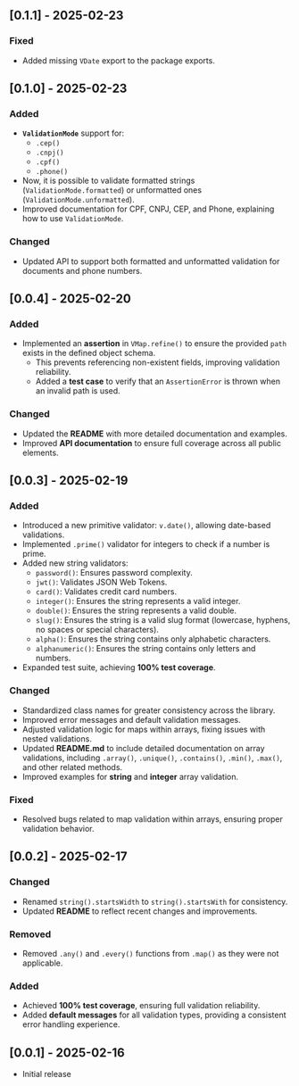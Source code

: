 ## [0.1.1] - 2025-02-23

### Fixed

- Added missing `VDate` export to the package exports.

## [0.1.0] - 2025-02-23

### Added

- **`ValidationMode`** support for:
  - `.cep()`
  - `.cnpj()`
  - `.cpf()`
  - `.phone()`
- Now, it is possible to validate formatted strings (`ValidationMode.formatted`) or unformatted ones (`ValidationMode.unformatted`).
- Improved documentation for CPF, CNPJ, CEP, and Phone, explaining how to use `ValidationMode`.

### Changed

- Updated API to support both formatted and unformatted validation for documents and phone numbers.

## [0.0.4] - 2025-02-20

### Added

- Implemented an **assertion** in `VMap.refine()` to ensure the provided `path` exists in the defined object schema.
  - This prevents referencing non-existent fields, improving validation reliability.
  - Added a **test case** to verify that an `AssertionError` is thrown when an invalid path is used.

### Changed

- Updated the **README** with more detailed documentation and examples.
- Improved **API documentation** to ensure full coverage across all public elements.

## [0.0.3] - 2025-02-19

### Added

- Introduced a new primitive validator: `v.date()`, allowing date-based validations.
- Implemented `.prime()` validator for integers to check if a number is prime.
- Added new string validators:
  - `password()`: Ensures password complexity.
  - `jwt()`: Validates JSON Web Tokens.
  - `card()`: Validates credit card numbers.
  - `integer()`: Ensures the string represents a valid integer.
  - `double()`: Ensures the string represents a valid double.
  - `slug()`: Ensures the string is a valid slug format (lowercase, hyphens, no spaces or special characters).
  - `alpha()`: Ensures the string contains only alphabetic characters.
  - `alphanumeric()`: Ensures the string contains only letters and numbers.
- Expanded test suite, achieving **100% test coverage**.

### Changed

- Standardized class names for greater consistency across the library.
- Improved error messages and default validation messages.
- Adjusted validation logic for maps within arrays, fixing issues with nested validations.
- Updated **README.md** to include detailed documentation on array validations, including `.array()`, `.unique()`, `.contains()`, `.min()`, `.max()`, and other related methods.
- Improved examples for **string** and **integer** array validation.

### Fixed

- Resolved bugs related to map validation within arrays, ensuring proper validation behavior.

## [0.0.2] - 2025-02-17

### Changed

- Renamed `string().startsWidth` to `string().startsWith` for consistency.
- Updated **README** to reflect recent changes and improvements.

### Removed

- Removed `.any()` and `.every()` functions from `.map()` as they were not applicable.

### Added

- Achieved **100% test coverage**, ensuring full validation reliability.
- Added **default messages** for all validation types, providing a consistent error handling experience.

## [0.0.1] - 2025-02-16

- Initial release
